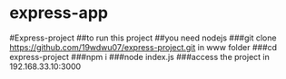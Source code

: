 # express-app

#Express-project
##to run this project 
##you need nodejs
###git clone https://github.com/19wdwu07/express-project.git in www folder
###cd express-project
###npm i
###node index.js
###access the project in 192.168.33.10:3000
